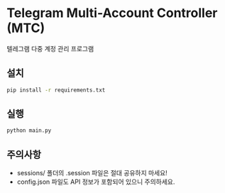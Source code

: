 # Telegram Multi-Account Controller (MTC)

텔레그램 다중 계정 관리 프로그램

## 설치

```bash
pip install -r requirements.txt
```

## 실행

```bash
python main.py
```

## 주의사항

- sessions/ 폴더의 .session 파일은 절대 공유하지 마세요!
- config.json 파일도 API 정보가 포함되어 있으니 주의하세요.
